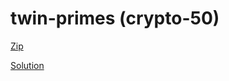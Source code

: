 [](ctf=mma-ctf-2016)
[](type=crypto)
[](tags=RSA)
[](tools=gmpy)
[](techniques=factorisation,shreedharacharya)

# twin-primes (crypto-50)

[Zip](../twin-primes.7z-39a1a147cbf55d4d944f8eacdbdf4ee7a967dd70ef0eaaa0a1cee5c58c641483)

[Solution](twin-primes.py)
